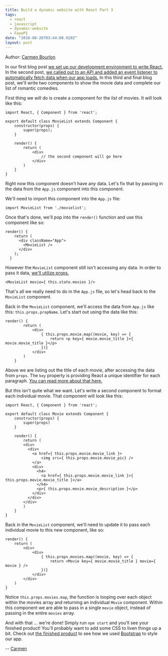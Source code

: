 ```yaml
---
title: Build a dynamic website with React Part 3
tags:
  - react
  - javascript
  - dynamic-website
  - FayePI
date: "2018-08-26T03:44:08.920Z"
layout: post
---
```

Author: [Carmen Bourlon](https://twitter.com/carmalou)

In our first blog post [we set up our development environment to write React.](link) In the second post, [we called out to an API and added an event listener to automatically fetch data when our app loads.](link) In this third and final blog post, we'll write two components to show the movie data and complete our list of romantic comedies.

First thing we will do is create a component for the _list_ of movies. It will look like this:

```
import React, { Component } from 'react';

export default class MovieList extends Component {
    constructor(props) {
        super(props);
    }

    render() {
        return (
            <div>
                // the second component will go here
            </div>
        )
    }
}
```

Right now this component doesn't have any data. Let's fix that by passing in the data from the `App.js` component into this component.

We'll need to import this component into the `App.js` file:

```
import MovieList from './movielist';
```

Once that's done, we'll pop into the `render()` function and use this component like so:

```
render() {
    return (
      <div className="App">
        <MovieList />
      </div>
    );
  }
```

However the `MovieList` component still isn't accessing any data. In order to pass it data, [we'll utilize props.](link)

```
<MovieList movie={ this.state.movies }/>
```

That's all we really need to do in the `App.js` file, so let's head back to the `MovieList` component.

Back in the `MovieList` component, we'll access the data from `App.js` like this: `this.props.propName`. Let's start out using the data like this:

```
render() {
        return (
            <div>
                { this.props.movie.map((movie, key) => {
                    return <p key={ movie.movie_title }>{ movie.movie_title }</p>
                })}
            </div>
        )
    }
```

Above we are listing out the title of each movie, after accessing the data from `props`. The `key` property is providing React a unique identifier for each paragraph. [You can read more about that here.](link) 

But this isn't quite what we want. Let's write a second component to format each individual movie. That component will look like this:

```
import React, { Component } from 'react';

export default class Movie extends Component {
    constructor(props) {
        super(props)
    }

    render() {
        return (
        <div>
          <div>
            <a href={ this.props.movie.movie_link }>
                <img src={ this.props.movie.movie_pic} />
            </a>
            <div>
              <h4>
                <a href={ this.props.movie.movie_link }>{ this.props.movie.movie_title }</a>
              </h4>
              <p>{ this.props.movie.movie_description }</p>
            </div>
          </div>
        </div>
        )
    }
}
```

Back in the `MovieList` component, we'll need to update it to pass each individual movie to this new component, like so:

```
render() {
    return (
        <div>
            <div>
                { this.props.movies.map((movie, key) => {
                    return <Movie key={ movie.movie_title } movie={ movie } />
                })}
            </div>
        </div>
    )
}
```

Notice `this.props.movies.map`, the function is looping over each object within the movies array and returning an individual `Movie` component. Within this component we are able to pass in a single `movie` object, instead of passing in the entire `movies` array.

And with that ... we're done! Simply run `npm start` and you'll see your finished product! You'll probably want to add some CSS to liven things up a bit. Check out [the finished product](link) to see how we used [Bootstrap](link) to style our app.

-- [Carmen](link)